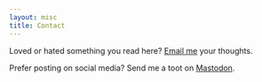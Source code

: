 ```yaml
---
layout: misc
title: Contact
---
```


Loved or hated something you read here? [Email me](mailto:orbitaldetritus@gmail.com) your thoughts.

Prefer posting on social media? Send me a toot on [Mastodon](http://mas.to/@jaytom).
